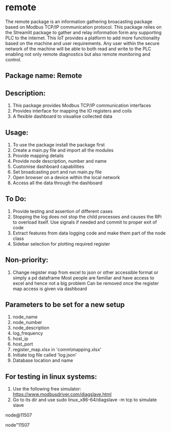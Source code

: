 # remote
The remote package is an information gathering broacasting package based on Modbus TCP/IP communication protocol. This package relies on the Streamlit package to gather and relay information form any supporting PLC to the internet. This IoT provides a platform to add more functionality based on the machine and user requirements. Any user within the secure network of the machine will be able to both read and write to the PLC enabling not only remote diagnostics but also remote monitoring and control.

## Package name: Remote

## Description:
1. This package provides Modbus TCP/IP communication interfaces
2. Provides interface for mapping the IO registers and coils
3. A flexible dashboard to visualise collected data

## Usage:
1. To use the package install the package first
2. Create a main.py file and import all the modules
3. Provide mapping details
4. Provide node description, number and name
5. Customise dashboard capabilities
6. Set broadcasting port and run main.py file
7. Open browser on a device within the local network
8. Access all the data through the dashboard

## To Do:
1. Provide testing and assertion of different cases
2. Stopping the log does not stop the child processes and causes
the RPi to overload itself. Use signals if needed and commit to proper
exit of code
3. Extract features from data logging code and make them part of the node class
4. Sidebar selection for plotting required register

## Non-priority:
1. Change register map from excel to json or other accessible format
  or simply a pd dataframe
  Most people are familiar and have access to excel and hence not a big problem
  Can be removed once the register map access is given via dashboard

## Parameters to be set for a new setup
1. node_name
2. node_number
3. node_description
4. log_frequency
5. host_ip
6. host_port
7. register_map.xlsx in 'comm\mapping.xlsx'
8. Initiate log file called 'log.json'
9. Database location and name

## For testing in linux systems:
1. Use the following free simulator: https://www.modbusdriver.com/diagslave.html
2. Go to its dir and use sudo linux_x86-64/diagslave -m tcp to simulate slave

node@11507

node"11507
